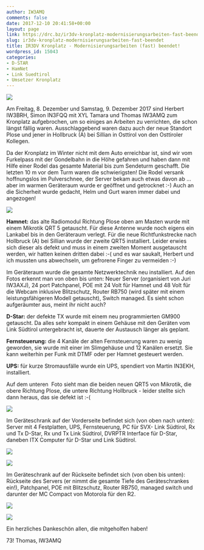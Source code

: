 ```yaml
---
author: IW3AMQ
comments: false
date: 2017-12-10 20:41:58+00:00
layout: page
link: https://drc.bz/ir3dv-kronplatz-modernisierungsarbeiten-fast-beendet/
slug: ir3dv-kronplatz-modernisierungsarbeiten-fast-beendet
title: IR3DV Kronplatz - Modernisierungsarbeiten (fast) beendet!
wordpress_id: 15043
categories:
- D-STAR
- HamNet
- Link Suedtirol
- Umsetzer Kronplatz
---
```


![](https://drc.bz/wp-content/uploads/2017/12/RAS_Kronplatz-229x300.jpg)

Am Freitag, 8. Dezember und Samstag, 9. Dezember 2017 sind Herbert IW3BRH, Simon IN3FQQ mit XYL Tamara und Thomas IW3AMQ zum Kronplatz aufgebrochen, um so einiges an Arbeiten zu verrichten, die schon längst fällig waren. Ausschlaggebend waren dazu auch der neue Standort Plose und jener in Hollbruck (A) bei Sillian in Osttirol von den Osttiroler Kollegen.

Da der Kronplatz im Winter nicht mit dem Auto erreichbar ist, sind wir vom Furkelpass mit der Gondelbahn in die Höhe gefahren und haben dann mit Hilfe einer Rodel das gesamte Material bis zum Sendeturm geschafft. Die letzten 10 m vor dem Turm waren die schwierigsten! Die Rodel versank hoffnungslos im Pulverschnee, der Server bekam auch etwas davon ab ... aber im warmen Geräteraum wurde er geöffnet und getrocknet :-) Auch an die Sicherheit wurde gedacht, Helm und Gurt waren immer dabei und angezogen!

![](https://drc.bz/wp-content/uploads/2017/12/20171208_100306-300x169.jpg)

**Hamnet:** das alte Radiomodul Richtung Plose oben am Masten wurde mit einem Mikrotik QRT 5 getauscht. Für diese Antenne wurde noch eigens ein Lankabel bis in den Geräteraum verlegt. Für die neue Richtfunkstrecke nach Hollbruck (A) bei Sillian wurde der zweite QRT5 installiert. Leider erwies sich dieser als defekt und muss in einem zweiten Moment ausgetauscht werden, wir hatten keinen dritten dabei :-( und es war saukalt, Herbert und ich mussten uns abwechseln, um gefrorene Finger zu vermeiden :-)

Im Geräteraum wurde die gesamte Netzwerktechnik neu installiert. Auf den Fotos erkennt man von oben bis unten: Neuer Server (organisiert von Juri IW3AXJ), 24 port Patchpanel, POE mit 24 Volt für Hamnet und 48 Volt für die Webcam inklusive Blitzschutz, Router RB750 (wird später mit einem leistungsfähigeren Modell getauscht), Switch managed. Es sieht schon aufgeräumter aus, meint ihr nicht auch?

**D-Star:** der defekte TX wurde mit einem neu programmierten GM900 getauscht. Da alles sehr kompakt in einem Gehäuse mit den Geräten vom Link Südtirol untergebracht ist, dauerte der Austausch länger als geplant.

**Fernsteuerung:** die 4 Kanäle der alten Fernsteuerung waren zu wenig geworden, sie wurde mit einer im Slimgehäuse und 12 Kanälen ersetzt. Sie kann weiterhin per Funk mit DTMF oder per Hamnet gesteuert werden.

**UPS:** für kurze Stromausfälle wurde ein UPS, spendiert von Martin IN3EKH, installiert.

Auf dem unteren  Foto sieht man die beiden neuen QRT5 von Mikrotik, die obere Richtung Plose, die untere Richtung Hollbruck - leider stellte sich dann heraus, das sie defekt ist :-(

![](https://drc.bz/wp-content/uploads/2017/12/20171208_125819-1-300x169.jpg)

Im Geräteschrank auf der Vorderseite befindet sich (von oben nach unten): Server mit 4 Festplatten, UPS, Fernsteuerung, PC für SVX- Link Südtirol, Rx und Tx D-Star, Rx und Tx Link Südtirol, DVRPTR Interface für D-Star, daneben ITX Computer für D-Star und Link Südtirol.

![](https://drc.bz/wp-content/uploads/2017/12/20171209_143742-1024x576-300x169.jpg)

![](https://drc.bz/wp-content/uploads/2017/12/20171209_143802-300x169.jpg)

Im Geräteschrank auf der Rückseite befindet sich (von oben bis unten): Rückseite des Servers (er nimmt die gesamte Tiefe des Geräteschrankes ein!), Patchpanel, POE mit Blitzschutz, Router RB750, managed switch und darunter der MC Compact von Motorola für den R2.

![](https://drc.bz/wp-content/uploads/2017/12/20171209_143953-300x169.jpg)

![](https://drc.bz/wp-content/uploads/2017/12/20171209_144005-300x169.jpg)

Ein herzliches Dankeschön allen, die mitgeholfen haben!

73! Thomas, IW3AMQ
